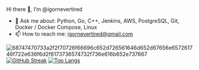 Hi there 👋, I’m @igornevertired

- 💬 Ask me about: Python, Go, C++, Jenkins, AWS, PostgreSQL, Git, Docker / Docker Compose, Linux
- 📫 How to reach me: igornevertired@gmail.com

![68747470733a2f2f70726f66696c652d726561646d652d67656e657261746f722e636f6d2f6173736574732f736e616b652e737667](https://github.com/igornevertired/igornevertired/assets/83705173/44792c77-a36e-4661-92a3-de0dbd0c5a35)
[![GitHub Streak](http://github-readme-streak-stats.herokuapp.com?user=igornevertired&theme=dark&background=000000)](https://git.io/streak-stats)
[![Top Langs](https://github-readme-stats.vercel.app/api/top-langs/?username=igornevertired)](https://github.com/anuraghazra/github-readme-stats)

